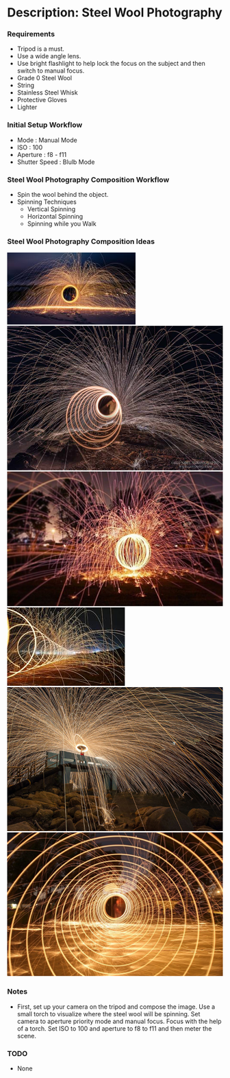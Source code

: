 # Description: Steel Wool Photography

### Requirements
* Tripod is a must.
* Use a wide angle lens.
* Use bright flashlight to help lock the focus on the subject and then switch to manual focus.
* Grade 0 Steel Wool
* String
* Stainless Steel Whisk
* Protective Gloves
* Lighter

### Initial Setup Workflow
* Mode          : Manual Mode
* ISO           : 100
* Aperture      : f8 - f11
* Shutter Speed : Blulb Mode

### Steel Wool Photography Composition Workflow
* Spin the wool behind the object.
* Spinning Techniques
    - Vertical Spinning
    - Horizontal Spinning
    - Spinning while you Walk

### Steel Wool Photography Composition Ideas
![](images/steel-wool-01.jpg)
![](images/steel-wool-02.jpg)
![](images/steel-wool-03.jpg)
![](images/steel-wool-04.jpg)
![](images/steel-wool-05.jpg)
![](images/steel-wool-06.jpg)

### Notes
* First, set up your camera on the tripod and compose the image. Use a small torch to visualize where the steel wool 
  will be spinning. Set camera to aperture priority mode and manual focus. Focus with the help of a torch. Set ISO to 
  100 and aperture to f8 to f11 and then meter the scene.

### TODO
* None
